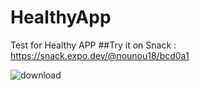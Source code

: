 # HealthyApp
Test for Healthy APP
##Try it on Snack : https://snack.expo.dev/@nounou18/bcd0a1

![download](https://user-images.githubusercontent.com/43494970/162569375-6087e5f6-0d38-46ef-a8ef-0e1c3c3402b5.png)
